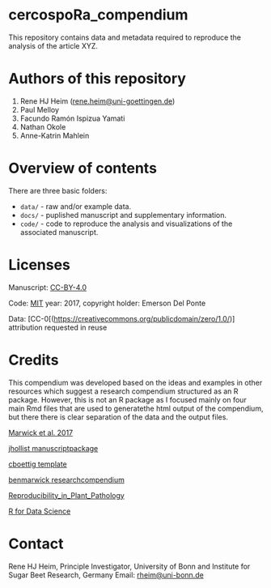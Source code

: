 # cercospoRa_compendium
This repository contains data and metadata required to reproduce the analysis of the article XYZ. 

# Authors of this repository

1. Rene HJ Heim (rene.heim@uni-goettingen.de)
2. Paul Melloy
3. Facundo Ramón Ispizua Yamati
4. Nathan Okole
5. Anne-Katrin Mahlein


# Overview of contents

There are three basic folders:

- `data/` - raw and/or example data.
- `docs/` - puplished manuscript and supplementary information.
- `code/` - code to reproduce the analysis and visualizations of the associated manuscript.


# Licenses

Manuscript: [CC-BY-4.0](https://creativecommons.org/licenses/by/4.0/)

Code: [MIT](https://opensource.org/licenses/MIT) year: 2017, copyright holder: Emerson Del Ponte

Data: [CC-0[(https://creativecommons.org/publicdomain/zero/1.0/)] attribution requested in reuse

# Credits

This compendium was developed based on the ideas and examples in other resources which suggest a research compendium structured as an R package. However, this is not an R package as I focused mainly on four main Rmd files that are used to generatethe html output of the compendium, but there there is clear separation of the data and the output files.

[Marwick et al. 2017](https://doi.org/10.7287/peerj.preprints.3192v1)

[jhollist manuscriptpackage](https://github.com/jhollist/manuscriptPackage)

[cboettig template](https://github.com/cboettig/template)

[benmarwick researchcompendium](https://github.com/benmarwick/researchcompendium)

[Reproducibility_in_Plant_Pathology](Reproducibility_in_Plant_Pathology)

[R for Data Science](http://r4ds.had.co.nz/)

# Contact

Rene HJ Heim, Principle Investigator, University of Bonn and Institute for Sugar Beet Research, Germany
Email: rheim@uni-bonn.de


